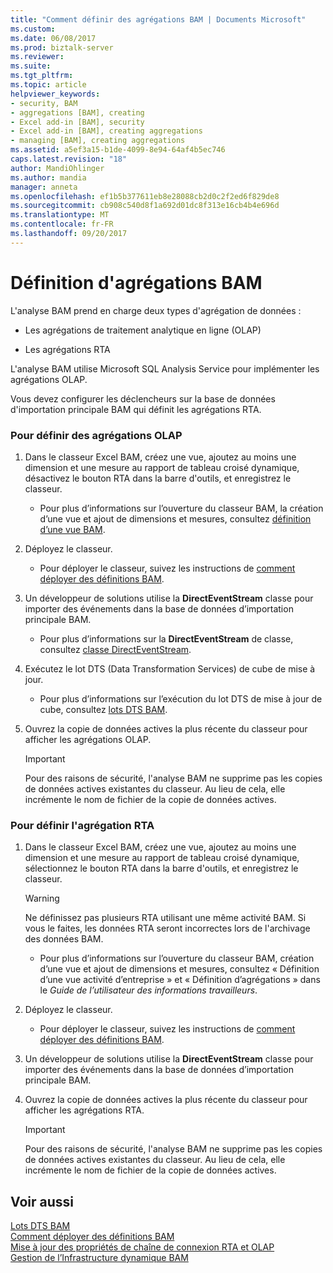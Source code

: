 ```yaml
---
title: "Comment définir des agrégations BAM | Documents Microsoft"
ms.custom: 
ms.date: 06/08/2017
ms.prod: biztalk-server
ms.reviewer: 
ms.suite: 
ms.tgt_pltfrm: 
ms.topic: article
helpviewer_keywords:
- security, BAM
- aggregations [BAM], creating
- Excel add-in [BAM], security
- Excel add-in [BAM], creating aggregations
- managing [BAM], creating aggregations
ms.assetid: a5ef3a15-b1de-4099-8e94-64af4b5ec746
caps.latest.revision: "18"
author: MandiOhlinger
ms.author: mandia
manager: anneta
ms.openlocfilehash: ef1b5b377611eb8e28088cb2d0c2f2ed6f829de8
ms.sourcegitcommit: cb908c540d8f1a692d01dc8f313e16cb4b4e696d
ms.translationtype: MT
ms.contentlocale: fr-FR
ms.lasthandoff: 09/20/2017
---
```

# <a name="how-to-define-bam-aggregations"></a>Définition d'agrégations BAM
L'analyse BAM prend en charge deux types d'agrégation de données :  
  
-   Les agrégations de traitement analytique en ligne (OLAP)  
  
-   Les agrégations RTA  
  
 L'analyse BAM utilise Microsoft SQL Analysis Service pour implémenter les agrégations OLAP.  
  
 Vous devez configurer les déclencheurs sur la base de données d'importation principale BAM qui définit les agrégations RTA.  
  
### <a name="to-define-olap-aggregations"></a>Pour définir des agrégations OLAP  
  
1.  Dans le classeur Excel BAM, créez une vue, ajoutez au moins une dimension et une mesure au rapport de tableau croisé dynamique, désactivez le bouton RTA dans la barre d'outils, et enregistrez le classeur.  
  
    -   Pour plus d’informations sur l’ouverture du classeur BAM, la création d’une vue et ajout de dimensions et mesures, consultez [définition d’une vue BAM](../core/defining-a-bam-view.md).  
  
2.  Déployez le classeur.  
  
    -   Pour déployer le classeur, suivez les instructions de [comment déployer des définitions BAM](../core/how-to-deploy-bam-definitions.md).  
  
3.  Un développeur de solutions utilise la **DirectEventStream** classe pour importer des événements dans la base de données d’importation principale BAM.  
  
    -   Pour plus d’informations sur la **DirectEventStream** de classe, consultez [classe DirectEventStream](http://msdn.microsoft.com/library/microsoft.biztalk.bam.eventobservation.directeventstream.aspx).  
  
4.  Exécutez le lot DTS (Data Transformation Services) de cube de mise à jour.  
  
    -   Pour plus d’informations sur l’exécution du lot DTS de mise à jour de cube, consultez [lots DTS BAM](../core/bam-dts-packages.md).  
  
5.  Ouvrez la copie de données actives la plus récente du classeur pour afficher les agrégations OLAP.  
  
    > [!IMPORTANT]
    >  Pour des raisons de sécurité, l'analyse BAM ne supprime pas les copies de données actives existantes du classeur. Au lieu de cela, elle incrémente le nom de fichier de la copie de données actives.  
  
### <a name="to-define-the-rta"></a>Pour définir l'agrégation RTA  
  
1.  Dans le classeur Excel BAM, créez une vue, ajoutez au moins une dimension et une mesure au rapport de tableau croisé dynamique, sélectionnez le bouton RTA dans la barre d'outils, et enregistrez le classeur.  
  
    > [!WARNING]
    >  Ne définissez pas plusieurs RTA utilisant une même activité BAM. Si vous le faites, les données RTA seront incorrectes lors de l'archivage des données BAM.  
  
    -   Pour plus d’informations sur l’ouverture du classeur BAM, création d’une vue et ajout de dimensions et mesures, consultez « Définition d’une vue activité d’entreprise » et « Définition d’agrégations » dans le *Guide de l’utilisateur des informations travailleurs*.  
  
2.  Déployez le classeur.  
  
    -   Pour déployer le classeur, suivez les instructions de [comment déployer des définitions BAM](../core/how-to-deploy-bam-definitions.md).  
  
3.  Un développeur de solutions utilise la **DirectEventStream** classe pour importer des événements dans la base de données d’importation principale BAM.  

  
4.  Ouvrez la copie de données actives la plus récente du classeur pour afficher les agrégations RTA.  
  
    > [!IMPORTANT]
    >  Pour des raisons de sécurité, l'analyse BAM ne supprime pas les copies de données actives existantes du classeur. Au lieu de cela, elle incrémente le nom de fichier de la copie de données actives.  
  
## <a name="see-also"></a>Voir aussi  
 [Lots DTS BAM](../core/bam-dts-packages.md)   
 [Comment déployer des définitions BAM](../core/how-to-deploy-bam-definitions.md)   
 [Mise à jour des propriétés de chaîne de connexion RTA et OLAP](../core/updating-olap-and-rta-connection-string-properties.md)   
 [Gestion de l’Infrastructure dynamique BAM](../core/managing-the-bam-dynamic-infrastructure.md)
